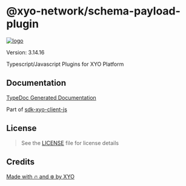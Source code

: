 # @xyo-network/schema-payload-plugin

[![logo][]](https://xyo.network)

Version: 3.14.16

Typescript/Javascript Plugins for XYO Platform

## Documentation

[TypeDoc Generated Documentation](https://gitbook.xyo.network/xyo-data-lab/xyo-reference/package-documentation/xyo-network__schema-payload-plugin)

Part of [sdk-xyo-client-js](https://www.npmjs.com/package/@xyo-network/sdk-xyo-client-js)

## License

> See the [LICENSE](LICENSE) file for license details

## Credits

[Made with 🔥 and ❄️ by XYO](https://xyo.network)

[logo]: https://cdn.xy.company/img/brand/XYO_full_colored.png